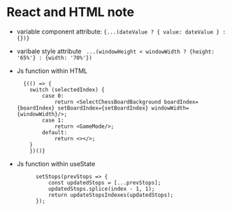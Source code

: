 # React and HTML note

- variable component attribute: `{...(dateValue ? { value: dateValue } : {})}`
- varibale style attribute ` ...(windowHeight < windowWidth ? {height: '65%'} : {width: '70%'})`
- Js function within HTML

  
        {(() => {
          switch (selectedIndex) {
              case 0:
                  return <SelectChessBoardBackground boardIndex={boardIndex} setBoardIndex={setBoardIndex} windowWidth={windowWidth}/>;
              case 1:
                  return <GameMode/>;
              default:
                  return <></>;
          }
          })()} 

- Js function within useState
  
            setStops(prevStops => {
                const updatedStops = [...prevStops];
                updatedStops.splice(index - 1, 1);
                return updateStopsIndexes(updatedStops);
            });
  
